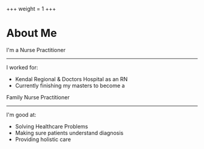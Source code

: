 +++
weight = 1
+++


# About Me

I'm a Nurse Practitioner

---

I worked for:

- Kendal Regional & Doctors Hospital as an RN
- Currently finishing my masters to become a

Family Nurse Practitioner

---

I'm good at:

- Solving Healthcare Problems
- Making sure patients understand diagnosis
- Providing holistic care

